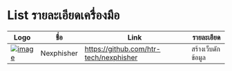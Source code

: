 # List รายละเอียดเครื่องมือ

| Logo    | ชื่อ      | Link                               | รายละเอียด |
|   -     |   -     | -                                  | -         |
|[![image](https://raw.githubusercontent.com/htr-tech/release-download/master/images/banner/nexphisher.png)]()                                                              |Nexphisher   |https://github.com/htr-tech/nexphisher  | สร้างเว็บดักข้อมูล |
